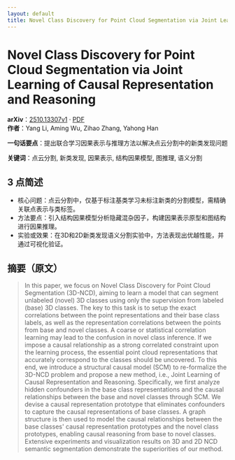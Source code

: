 ```yaml
---
layout: default
title: Novel Class Discovery for Point Cloud Segmentation via Joint Learning of Causal Representation and Reasoning
---
```


# Novel Class Discovery for Point Cloud Segmentation via Joint Learning of Causal Representation and Reasoning
**arXiv**：[2510.13307v1](https://arxiv.org/abs/2510.13307) · [PDF](https://arxiv.org/pdf/2510.13307.pdf)  
**作者**：Yang Li, Aming Wu, Zihao Zhang, Yahong Han  

**一句话要点**：提出联合学习因果表示与推理方法以解决点云分割中的新类发现问题

**关键词**：点云分割, 新类发现, 因果表示, 结构因果模型, 图推理, 语义分割

## 3 点简述
- 核心问题：点云分割中，仅基于标注基类学习未标注新类的分割模型，需精确关联点表示与类标签。
- 方法要点：引入结构因果模型分析隐藏混杂因子，构建因果表示原型和图结构进行因果推理。
- 实验或效果：在3D和2D新类发现语义分割实验中，方法表现出优越性能，并通过可视化验证。

## 摘要（原文）

> In this paper, we focus on Novel Class Discovery for Point Cloud Segmentation
> (3D-NCD), aiming to learn a model that can segment unlabeled (novel) 3D classes
> using only the supervision from labeled (base) 3D classes. The key to this task
> is to setup the exact correlations between the point representations and their
> base class labels, as well as the representation correlations between the
> points from base and novel classes. A coarse or statistical correlation
> learning may lead to the confusion in novel class inference. lf we impose a
> causal relationship as a strong correlated constraint upon the learning
> process, the essential point cloud representations that accurately correspond
> to the classes should be uncovered. To this end, we introduce a structural
> causal model (SCM) to re-formalize the 3D-NCD problem and propose a new method,
> i.e., Joint Learning of Causal Representation and Reasoning. Specifically, we
> first analyze hidden confounders in the base class representations and the
> causal relationships between the base and novel classes through SCM. We devise
> a causal representation prototype that eliminates confounders to capture the
> causal representations of base classes. A graph structure is then used to model
> the causal relationships between the base classes' causal representation
> prototypes and the novel class prototypes, enabling causal reasoning from base
> to novel classes. Extensive experiments and visualization results on 3D and 2D
> NCD semantic segmentation demonstrate the superiorities of our method.

